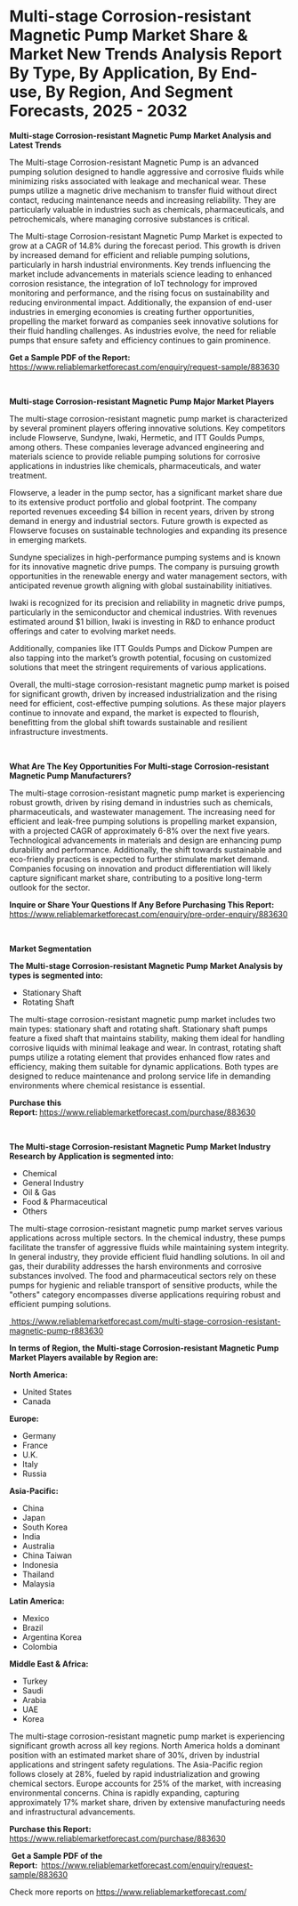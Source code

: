 <p><h1>Multi-stage Corrosion-resistant Magnetic Pump Market Share & Market New Trends Analysis Report By Type, By Application, By End-use, By Region, And Segment Forecasts, 2025 - 2032</h1></p><p><strong>Multi-stage Corrosion-resistant Magnetic Pump Market Analysis and Latest Trends</strong></p>
<p><p>The Multi-stage Corrosion-resistant Magnetic Pump is an advanced pumping solution designed to handle aggressive and corrosive fluids while minimizing risks associated with leakage and mechanical wear. These pumps utilize a magnetic drive mechanism to transfer fluid without direct contact, reducing maintenance needs and increasing reliability. They are particularly valuable in industries such as chemicals, pharmaceuticals, and petrochemicals, where managing corrosive substances is critical.</p><p>The Multi-stage Corrosion-resistant Magnetic Pump Market is expected to grow at a CAGR of 14.8% during the forecast period. This growth is driven by increased demand for efficient and reliable pumping solutions, particularly in harsh industrial environments. Key trends influencing the market include advancements in materials science leading to enhanced corrosion resistance, the integration of IoT technology for improved monitoring and performance, and the rising focus on sustainability and reducing environmental impact. Additionally, the expansion of end-user industries in emerging economies is creating further opportunities, propelling the market forward as companies seek innovative solutions for their fluid handling challenges. As industries evolve, the need for reliable pumps that ensure safety and efficiency continues to gain prominence.</p></p>
<p><strong>Get a Sample PDF of the Report:&nbsp;</strong> <a href="https://www.reliablemarketforecast.com/enquiry/request-sample/883630?utm_campaign=2751&utm_medium=2&utm_source=Github&utm_content=ia&utm_term=24022025&utm_id=multi-stage-corrosion-resistant-magnetic-pump">https://www.reliablemarketforecast.com/enquiry/request-sample/883630</a></p>
<p>&nbsp;</p>
<p><strong>Multi-stage Corrosion-resistant Magnetic Pump Major Market Players</strong></p>
<p><p>The multi-stage corrosion-resistant magnetic pump market is characterized by several prominent players offering innovative solutions. Key competitors include Flowserve, Sundyne, Iwaki, Hermetic, and ITT Goulds Pumps, among others. These companies leverage advanced engineering and materials science to provide reliable pumping solutions for corrosive applications in industries like chemicals, pharmaceuticals, and water treatment.</p><p>Flowserve, a leader in the pump sector, has a significant market share due to its extensive product portfolio and global footprint. The company reported revenues exceeding $4 billion in recent years, driven by strong demand in energy and industrial sectors. Future growth is expected as Flowserve focuses on sustainable technologies and expanding its presence in emerging markets.</p><p>Sundyne specializes in high-performance pumping systems and is known for its innovative magnetic drive pumps. The company is pursuing growth opportunities in the renewable energy and water management sectors, with anticipated revenue growth aligning with global sustainability initiatives.</p><p>Iwaki is recognized for its precision and reliability in magnetic drive pumps, particularly in the semiconductor and chemical industries. With revenues estimated around $1 billion, Iwaki is investing in R&D to enhance product offerings and cater to evolving market needs.</p><p>Additionally, companies like ITT Goulds Pumps and Dickow Pumpen are also tapping into the market’s growth potential, focusing on customized solutions that meet the stringent requirements of various applications.</p><p>Overall, the multi-stage corrosion-resistant magnetic pump market is poised for significant growth, driven by increased industrialization and the rising need for efficient, cost-effective pumping solutions. As these major players continue to innovate and expand, the market is expected to flourish, benefitting from the global shift towards sustainable and resilient infrastructure investments.</p></p>
<p>&nbsp;</p>
<p><strong>What Are The Key Opportunities For Multi-stage Corrosion-resistant Magnetic Pump Manufacturers?</strong></p>
<p><p>The multi-stage corrosion-resistant magnetic pump market is experiencing robust growth, driven by rising demand in industries such as chemicals, pharmaceuticals, and wastewater management. The increasing need for efficient and leak-free pumping solutions is propelling market expansion, with a projected CAGR of approximately 6-8% over the next five years. Technological advancements in materials and design are enhancing pump durability and performance. Additionally, the shift towards sustainable and eco-friendly practices is expected to further stimulate market demand. Companies focusing on innovation and product differentiation will likely capture significant market share, contributing to a positive long-term outlook for the sector.</p></p>
<p><strong>Inquire or Share Your Questions If Any Before Purchasing This Report:</strong> <a href="https://www.reliablemarketforecast.com/enquiry/pre-order-enquiry/883630?utm_campaign=2751&utm_medium=2&utm_source=Github&utm_content=ia&utm_term=24022025&utm_id=multi-stage-corrosion-resistant-magnetic-pump">https://www.reliablemarketforecast.com/enquiry/pre-order-enquiry/883630</a></p>
<p>&nbsp;</p>
<p><strong>Market Segmentation</strong></p>
<p><strong>The Multi-stage Corrosion-resistant Magnetic Pump Market Analysis by types is segmented into:</strong></p>
<p><ul><li>Stationary Shaft</li><li>Rotating Shaft</li></ul></p>
<p><p>The multi-stage corrosion-resistant magnetic pump market includes two main types: stationary shaft and rotating shaft. Stationary shaft pumps feature a fixed shaft that maintains stability, making them ideal for handling corrosive liquids with minimal leakage and wear. In contrast, rotating shaft pumps utilize a rotating element that provides enhanced flow rates and efficiency, making them suitable for dynamic applications. Both types are designed to reduce maintenance and prolong service life in demanding environments where chemical resistance is essential.</p></p>
<p><strong>Purchase this Report:&nbsp;</strong><a href="https://www.reliablemarketforecast.com/purchase/883630?utm_campaign=2751&utm_medium=2&utm_source=Github&utm_content=ia&utm_term=24022025&utm_id=multi-stage-corrosion-resistant-magnetic-pump">https://www.reliablemarketforecast.com/purchase/883630</a></p>
<p>&nbsp;</p>
<p><strong>The Multi-stage Corrosion-resistant Magnetic Pump Market Industry Research by Application is segmented into:</strong></p>
<p><ul><li>Chemical</li><li>General Industry</li><li>Oil & Gas</li><li>Food & Pharmaceutical</li><li>Others</li></ul></p>
<p><p>The multi-stage corrosion-resistant magnetic pump market serves various applications across multiple sectors. In the chemical industry, these pumps facilitate the transfer of aggressive fluids while maintaining system integrity. In general industry, they provide efficient fluid handling solutions. In oil and gas, their durability addresses the harsh environments and corrosive substances involved. The food and pharmaceutical sectors rely on these pumps for hygienic and reliable transport of sensitive products, while the "others" category encompasses diverse applications requiring robust and efficient pumping solutions.</p></p>
<p><a href="https://www.reliablemarketforecast.com/multi-stage-corrosion-resistant-magnetic-pump-r883630?utm_campaign=2751&utm_medium=2&utm_source=Github&utm_content=ia&utm_term=24022025&utm_id=multi-stage-corrosion-resistant-magnetic-pump">&nbsp;https://www.reliablemarketforecast.com/multi-stage-corrosion-resistant-magnetic-pump-r883630</a></p>
<p><strong>In terms of Region, the Multi-stage Corrosion-resistant Magnetic Pump Market Players available by Region are:</strong></p>
<p>
    <p> <strong> North America: </strong>
        <ul>
            <li>United States</li>
            <li>Canada</li>
        </ul>
        </p> 
    <p> <strong> Europe: </strong>
        <ul>
            <li>Germany</li>
            <li>France</li>
            <li>U.K.</li>
            <li>Italy</li>
            <li>Russia</li>
        </ul>
        </p> 
    <p> <strong> Asia-Pacific: </strong>
        <ul>
            <li>China</li>
            <li>Japan</li>
            <li>South Korea</li>
            <li>India</li>
            <li>Australia</li>
            <li>China Taiwan</li>
            <li>Indonesia</li>
            <li>Thailand</li>
            <li>Malaysia</li>
        </ul>
        </p> 
    <p> <strong> Latin America: </strong>
        <ul>
            <li>Mexico</li>
            <li>Brazil</li>
            <li>Argentina Korea</li>
            <li>Colombia</li>
        </ul>
        </p> 
    <p> <strong> Middle East & Africa: </strong>
        <ul>
            <li>Turkey</li>
            <li>Saudi</li>
            <li>Arabia</li>
            <li>UAE</li>
            <li>Korea</li>
        </ul>
    </p>
    </p>
<p><p>The multi-stage corrosion-resistant magnetic pump market is experiencing significant growth across all key regions. North America holds a dominant position with an estimated market share of 30%, driven by industrial applications and stringent safety regulations. The Asia-Pacific region follows closely at 28%, fueled by rapid industrialization and growing chemical sectors. Europe accounts for 25% of the market, with increasing environmental concerns. China is rapidly expanding, capturing approximately 17% market share, driven by extensive manufacturing needs and infrastructural advancements.</p></p>
<p><strong>Purchase this Report: </strong><a href="https://www.reliablemarketforecast.com/purchase/883630?utm_campaign=2751&utm_medium=2&utm_source=Github&utm_content=ia&utm_term=24022025&utm_id=multi-stage-corrosion-resistant-magnetic-pump">https://www.reliablemarketforecast.com/purchase/883630</a></p>
<p>&nbsp;<strong>Get a Sample PDF of the Report:&nbsp;&nbsp;</strong><a href="https://www.reliablemarketforecast.com/enquiry/request-sample/883630?utm_campaign=2751&utm_medium=2&utm_source=Github&utm_content=ia&utm_term=24022025&utm_id=multi-stage-corrosion-resistant-magnetic-pump">https://www.reliablemarketforecast.com/enquiry/request-sample/883630</a></p>
<p><strong></strong></p>
<p>Check more reports on <a href="https://www.reliablemarketforecast.com/?utm_campaign=2751&utm_medium=2&utm_source=Github&utm_content=ia&utm_term=24022025&utm_id=multi-stage-corrosion-resistant-magnetic-pump">https://www.reliablemarketforecast.com/</a></p>